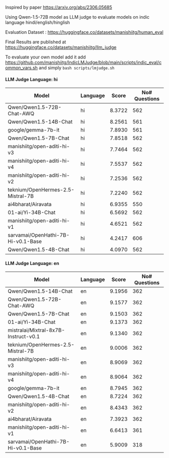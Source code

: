 Inspired by paper https://arxiv.org/abs/2306.05685

Using Qwen-1.5-72B model as LLM judge to evaluate models on indic language hindi/english/hinglish

Evaluation Dataset : https://huggingface.co/datasets/manishiitg/human_eval


Final Results are published at https://huggingface.co/datasets/manishiitg/llm_judge


To evaluate your own model add it add https://github.com/manishiitg/IndicLMJudge/blob/main/scripts/indic_eval/common_vars.sh 
and simply `bash scripts/lmjudge.sh`

 #### LLM Judge Language: hi 
 | Model | Language | Score | No# Questions |
 | --- | --- | --- | --- |
 | Qwen/Qwen1.5-72B-Chat-AWQ | hi | 8.3722 | 562 |
 | Qwen/Qwen1.5-14B-Chat | hi | 8.2561 | 561 |
 | google/gemma-7b-it | hi | 7.8930 | 561 |
 | Qwen/Qwen1.5-7B-Chat | hi | 7.8518 | 562 |
 | manishiitg/open-aditi-hi-v3 | hi | 7.7464 | 562 |
 | manishiitg/open-aditi-hi-v4 | hi | 7.5537 | 562 |
 | manishiitg/open-aditi-hi-v2 | hi | 7.2536 | 562 |
 | teknium/OpenHermes-2.5-Mistral-7B | hi | 7.2240 | 562 |
 | ai4bharat/Airavata | hi | 6.9355 | 550 |
 | 01-ai/Yi-34B-Chat | hi | 6.5692 | 562 |
 | manishiitg/open-aditi-hi-v1 | hi | 4.6521 | 562 |
 | sarvamai/OpenHathi-7B-Hi-v0.1-Base | hi | 4.2417 | 606 |
 | Qwen/Qwen1.5-4B-Chat | hi | 4.0970 | 562 |
 
 
 #### LLM Judge Language: en 
 | Model | Language | Score | No# Questions |
 | --- | --- | --- | --- |
 | Qwen/Qwen1.5-14B-Chat | en | 9.1956 | 362 |
 | Qwen/Qwen1.5-72B-Chat-AWQ | en | 9.1577 | 362 |
 | Qwen/Qwen1.5-7B-Chat | en | 9.1503 | 362 |
 | 01-ai/Yi-34B-Chat | en | 9.1373 | 362 |
 | mistralai/Mixtral-8x7B-Instruct-v0.1 | en | 9.1340 | 362 |
 | teknium/OpenHermes-2.5-Mistral-7B | en | 9.0006 | 362 |
 | manishiitg/open-aditi-hi-v3 | en | 8.9069 | 362 |
 | manishiitg/open-aditi-hi-v4 | en | 8.9064 | 362 |
 | google/gemma-7b-it | en | 8.7945 | 362 |
 | Qwen/Qwen1.5-4B-Chat | en | 8.7224 | 362 |
 | manishiitg/open-aditi-hi-v2 | en | 8.4343 | 362 |
 | ai4bharat/Airavata | en | 7.3923 | 362 |
 | manishiitg/open-aditi-hi-v1 | en | 6.6413 | 361 |
 | sarvamai/OpenHathi-7B-Hi-v0.1-Base | en | 5.9009 | 318 |



